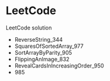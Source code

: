 # LeetCode
LeetCode solution

* ReverseString_344
* SquaresOfSortedArray_977
* SortArrayByParity_905
* FlippingAnImage_832
* RevealCardsInIncreasingOrder_950
* 985

